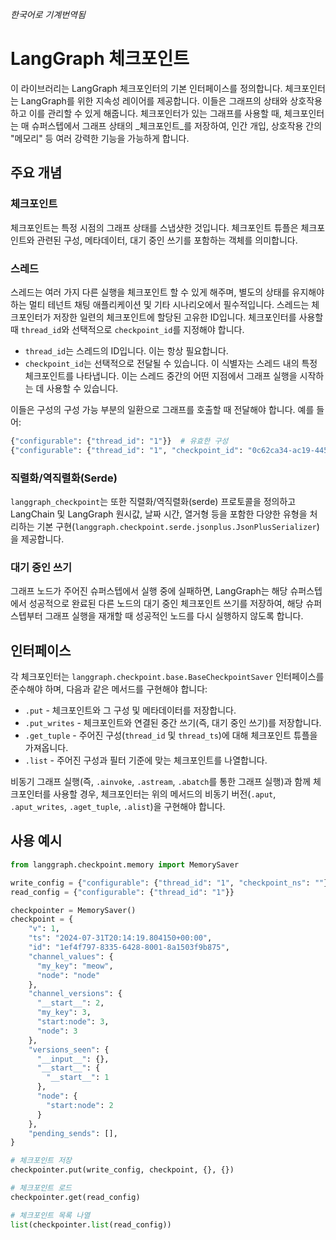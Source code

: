 _한국어로 기계번역됨_

# LangGraph 체크포인트

이 라이브러리는 LangGraph 체크포인터의 기본 인터페이스를 정의합니다. 체크포인터는 LangGraph를 위한 지속성 레이어를 제공합니다. 이들은 그래프의 상태와 상호작용하고 이를 관리할 수 있게 해줍니다. 체크포인터가 있는 그래프를 사용할 때, 체크포인터는 매 슈퍼스텝에서 그래프 상태의 _체크포인트_를 저장하여, 인간 개입, 상호작용 간의 "메모리" 등 여러 강력한 기능을 가능하게 합니다.

## 주요 개념

### 체크포인트

체크포인트는 특정 시점의 그래프 상태를 스냅샷한 것입니다. 체크포인트 튜플은 체크포인트와 관련된 구성, 메타데이터, 대기 중인 쓰기를 포함하는 객체를 의미합니다.

### 스레드

스레드는 여러 가지 다른 실행을 체크포인트 할 수 있게 해주며, 별도의 상태를 유지해야 하는 멀티 테넌트 채팅 애플리케이션 및 기타 시나리오에서 필수적입니다. 스레드는 체크포인터가 저장한 일련의 체크포인트에 할당된 고유한 ID입니다. 체크포인터를 사용할 때 `thread_id`와 선택적으로 `checkpoint_id`를 지정해야 합니다.

- `thread_id`는 스레드의 ID입니다. 이는 항상 필요합니다.
- `checkpoint_id`는 선택적으로 전달될 수 있습니다. 이 식별자는 스레드 내의 특정 체크포인트를 나타냅니다. 이는 스레드 중간의 어떤 지점에서 그래프 실행을 시작하는 데 사용할 수 있습니다.

이들은 구성의 구성 가능 부분의 일환으로 그래프를 호출할 때 전달해야 합니다. 예를 들어:

```python
{"configurable": {"thread_id": "1"}}  # 유효한 구성
{"configurable": {"thread_id": "1", "checkpoint_id": "0c62ca34-ac19-445d-bbb0-5b4984975b2a"}}  # 또한 유효한 구성
```

### 직렬화/역직렬화(Serde)

`langgraph_checkpoint`는 또한 직렬화/역직렬화(serde) 프로토콜을 정의하고 LangChain 및 LangGraph 원시값, 날짜 시간, 열거형 등을 포함한 다양한 유형을 처리하는 기본 구현(`langgraph.checkpoint.serde.jsonplus.JsonPlusSerializer`)을 제공합니다.

### 대기 중인 쓰기

그래프 노드가 주어진 슈퍼스텝에서 실행 중에 실패하면, LangGraph는 해당 슈퍼스텝에서 성공적으로 완료된 다른 노드의 대기 중인 체크포인트 쓰기를 저장하여, 해당 슈퍼스텝부터 그래프 실행을 재개할 때 성공적인 노드를 다시 실행하지 않도록 합니다.

## 인터페이스

각 체크포인터는 `langgraph.checkpoint.base.BaseCheckpointSaver` 인터페이스를 준수해야 하며, 다음과 같은 메서드를 구현해야 합니다:

- `.put` - 체크포인트와 그 구성 및 메타데이터를 저장합니다.
- `.put_writes` - 체크포인트와 연결된 중간 쓰기(즉, 대기 중인 쓰기)를 저장합니다.
- `.get_tuple` - 주어진 구성(`thread_id` 및 `thread_ts`)에 대해 체크포인트 튜플을 가져옵니다.
- `.list` - 주어진 구성과 필터 기준에 맞는 체크포인트를 나열합니다.

비동기 그래프 실행(즉, `.ainvoke`, `.astream`, `.abatch`를 통한 그래프 실행)과 함께 체크포인터를 사용할 경우, 체크포인터는 위의 메서드의 비동기 버전(`.aput`, `.aput_writes`, `.aget_tuple`, `.alist`)을 구현해야 합니다.

## 사용 예시

```python
from langgraph.checkpoint.memory import MemorySaver

write_config = {"configurable": {"thread_id": "1", "checkpoint_ns": ""}}
read_config = {"configurable": {"thread_id": "1"}}

checkpointer = MemorySaver()
checkpoint = {
    "v": 1,
    "ts": "2024-07-31T20:14:19.804150+00:00",
    "id": "1ef4f797-8335-6428-8001-8a1503f9b875",
    "channel_values": {
      "my_key": "meow",
      "node": "node"
    },
    "channel_versions": {
      "__start__": 2,
      "my_key": 3,
      "start:node": 3,
      "node": 3
    },
    "versions_seen": {
      "__input__": {},
      "__start__": {
        "__start__": 1
      },
      "node": {
        "start:node": 2
      }
    },
    "pending_sends": [],
}

# 체크포인트 저장
checkpointer.put(write_config, checkpoint, {}, {})

# 체크포인트 로드
checkpointer.get(read_config)

# 체크포인트 목록 나열
list(checkpointer.list(read_config))
```
